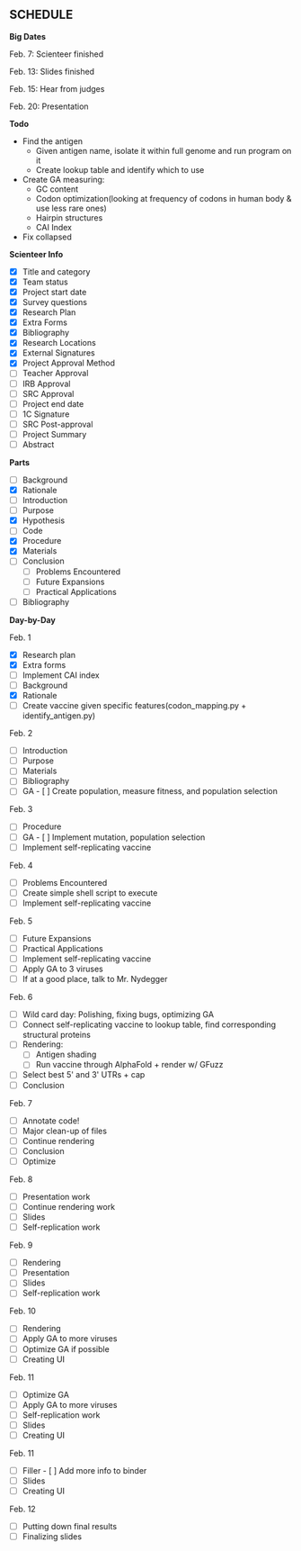 SCHEDULE
---------
**Big Dates**

Feb. 7: Scienteer finished

Feb. 13: Slides finished

Feb. 15: Hear from judges

Feb. 20: Presentation


**Todo**
- Find the antigen
  - Given antigen name, isolate it within full genome and run program on it
  - Create lookup table and identify which to use
- Create GA measuring:
  - GC content
  - Codon optimization(looking at frequency of codons in human body & use less rare ones)
  - Hairpin structures
  - CAI Index
- Fix collapsed

**Scienteer Info**
- [x] Title and category
- [x] Team status
- [x] Project start date
- [x] Survey questions
- [x] Research Plan
- [x] Extra Forms
- [x] Bibliography
- [x] Research Locations
- [x] External Signatures
- [x] Project Approval Method
- [ ] Teacher Approval
- [ ] IRB Approval
- [ ] SRC Approval
- [ ] Project end date
- [ ] 1C Signature
- [ ] SRC Post-approval
- [ ] Project Summary
- [ ] Abstract

**Parts**
- [ ] Background
- [x] Rationale
- [ ] Introduction
- [ ] Purpose
- [x] Hypothesis
- [ ] Code
- [x] Procedure
- [x] Materials
- [ ] Conclusion
  - [ ] Problems Encountered
  - [ ] Future Expansions
  - [ ] Practical Applications
- [ ] Bibliography

**Day-by-Day**

Feb. 1
- [x] Research plan
- [x] Extra forms
- [ ] Implement CAI index
- [ ] Background
- [x] Rationale
- [ ] Create vaccine given specific features(codon_mapping.py + identify_antigen.py)

Feb. 2
- [ ] Introduction
- [ ] Purpose
- [ ] Materials
- [ ] Bibliography
- [ ] GA - [ ] Create population, measure fitness, and population selection

Feb. 3
- [ ] Procedure
- [ ] GA - [ ] Implement mutation, population selection
- [ ] Implement self-replicating vaccine

Feb. 4
- [ ] Problems Encountered
- [ ] Create simple shell script to execute
- [ ] Implement self-replicating vaccine

Feb. 5
- [ ] Future Expansions
- [ ] Practical Applications
- [ ] Implement self-replicating vaccine
- [ ] Apply GA to 3 viruses
- [ ] If at a good place, talk to Mr. Nydegger

Feb. 6
- [ ] Wild card day: Polishing, fixing bugs, optimizing GA
- [ ] Connect self-replicating vaccine to lookup table, find corresponding structural proteins
- [ ] Rendering:
  - [ ] Antigen shading
  - [ ] Run vaccine through AlphaFold + render w/ GFuzz
- [ ] Select best 5' and 3' UTRs + cap
- [ ] Conclusion

Feb. 7
- [ ] Annotate code!
- [ ] Major clean-up of files
- [ ] Continue rendering
- [ ] Conclusion
- [ ] Optimize

Feb. 8
- [ ] Presentation work
- [ ] Continue rendering work
- [ ] Slides
- [ ] Self-replication work

Feb. 9
- [ ] Rendering
- [ ] Presentation
- [ ] Slides
- [ ] Self-replication work

Feb. 10
- [ ] Rendering
- [ ] Apply GA to more viruses
- [ ] Optimize GA if possible
- [ ] Creating UI

Feb. 11
- [ ] Optimize GA
- [ ] Apply GA to more viruses
- [ ] Self-replication work
- [ ] Slides
- [ ] Creating UI

Feb. 11
- [ ] Filler - [ ] Add more info to binder
- [ ] Slides
- [ ] Creating UI

Feb. 12
- [ ] Putting down final results
- [ ] Finalizing slides